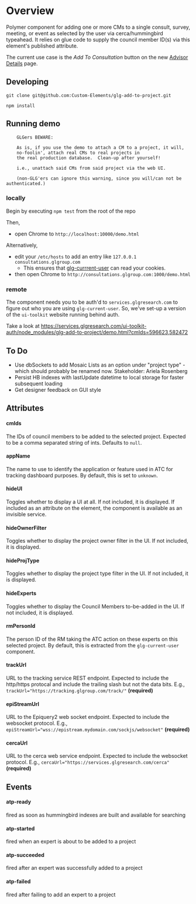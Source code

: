 # Overview

Polymer component for adding one or more CMs to a single consult, survey, meeting, or event as selected by the user
via cerca/hummingbird typeahead. It relies on glue code to supply the council member ID(s) via this element's published attribute.

The current use case is the *Add To Consultation* button on the new [Advisor
Details](https://services.glgresearch.com/advisors/#/cm/3938) page.

## Developing

`git clone git@github.com:Custom-Elements/glg-add-to-project.git`

`npm install`

## Running demo

```
    GLGers BEWARE:

    As is, if you use the demo to attach a CM to a project, it will,
    no-foolin', attach real CMs to real projects in
    the real production database.  Clean-up after yourself!

    i.e., unattach said CMs from said project via the web UI.

    (non-GLG'ers can ignore this warning, since you will/can not be authenticated.)
```

### locally
Begin by executing `npm test` from the root of the repo

Then,
* open Chrome to `http://localhost:10000/demo.html`

Alternatively,
* edit your `/etc/hosts` to add an entry like `127.0.0.1 consultations.glgroup.com`
  * This ensures that [glg-currrent-user](https://github.com/Custom-Elements/glg-current-user) can read your cookies.
* then open Chrome to `http://consultations.glgroup.com:1000/demo.html`

### remote
The component needs you to be auth'd to `services.glgresearch.com` to
figure out who you are using `glg-current-user`.  So, we've set-up a
version of the `ui-toolkit` website running behind auth.

Take a look at
https://services.glgresearch.com/ui-toolkit-auth/node_modules/glg-add-to-project/demo.html?cmIds=596623,582472

## To Do
* Use dbSockets to add Mosaic Lists as an option under "project type" - which
  should probably be renamed now. Stakeholder: Ariela Rosenberg
* Persist HB indexes with lastUpdate datetime to local storage for faster subsequent loading
* Get designer feedback on GUI style


## Attributes
#### cmIds
The IDs of council members to be added to the selected project.
Expected to be a comma separated string of ints.  Defaults to `null`.

#### appName
The name to use to identify the application or feature used in ATC for
tracking dashboard purposes.  By default, this is set to `unknown`.

#### hideUI
Toggles whether to display a UI at all.  If not included, it is displayed.
If included as an attribute on the element, the component is available as an invisible service.

#### hideOwnerFilter
Toggles whether to display the project owner filter in the UI.  If not included, it is displayed.

#### hideProjType
Toggles whether to display the project type filter in the UI.  If not included, it is displayed.

#### hideExperts
Toggles whether to display the Council Members to-be-added in the UI.  If not included, it is displayed.

#### rmPersonId
The person ID of the RM taking the ATC action on these experts on this
selected project.  By default, this is extracted from the `glg-current-user`
component.

#### trackUrl
URL to the tracking service REST endpoint.  Expected to include the
http/https protocal and include the trailing slash but not the data
bits.  E.g., `trackUrl="https://tracking.glgroup.com/track/"`
**(required)**

#### epiStreamUrl
URL to the Epiquery2 web socket endpoint.  Expected to include the
websocket protocol.  E.g.,
`epiStreamUrl="wss://epistream.mydomain.com/sockjs/websocket"`
**(required)**

#### cercaUrl
URL to the cerca web service endpoint.  Expected to include the
websocket protocol.  E.g., `cercaUrl="https://services.glgresearch.com/cerca"`
**(required)**

## Events
#### atp-ready
fired as soon as hummingbird indexes are built and available for searching

#### atp-started
fired when an expert is about to be added to a project

#### atp-succeeded
fired after an expert was successfully added to a project

#### atp-failed
fired after failing to add an expert to a project
